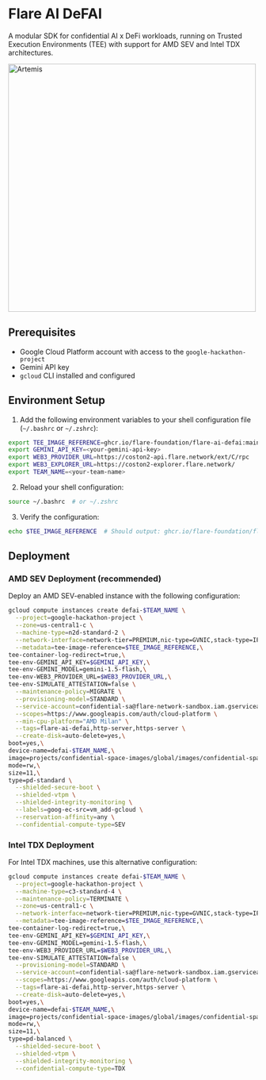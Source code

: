 # Flare AI DeFAI

A modular SDK for confidential AI x DeFi workloads, running on Trusted Execution Environments (TEE) with support for AMD SEV and Intel TDX architectures.

<img width="500" alt="Artemis" src="https://github.com/user-attachments/assets/921fbfe2-9d52-496c-9b48-9dfc32a86208" />

## Prerequisites

- Google Cloud Platform account with access to the `google-hackathon-project`
- Gemini API key
- `gcloud` CLI installed and configured

## Environment Setup

1. Add the following environment variables to your shell configuration file (`~/.bashrc` or `~/.zshrc`):

```bash
export TEE_IMAGE_REFERENCE=ghcr.io/flare-foundation/flare-ai-defai:main
export GEMINI_API_KEY=<your-gemini-api-key>
export WEB3_PROVIDER_URL=https://coston2-api.flare.network/ext/C/rpc
export WEB3_EXPLORER_URL=https://coston2-explorer.flare.network/
export TEAM_NAME=<your-team-name>
```

2. Reload your shell configuration:

```bash
source ~/.bashrc  # or ~/.zshrc
```

3. Verify the configuration:

```bash
echo $TEE_IMAGE_REFERENCE  # Should output: ghcr.io/flare-foundation/flare-ai-defai:main
```

## Deployment

### AMD SEV Deployment (recommended)

Deploy an AMD SEV-enabled instance with the following configuration:

```bash
gcloud compute instances create defai-$TEAM_NAME \
  --project=google-hackathon-project \
  --zone=us-central1-c \
  --machine-type=n2d-standard-2 \
  --network-interface=network-tier=PREMIUM,nic-type=GVNIC,stack-type=IPV4_ONLY,subnet=default \
  --metadata=tee-image-reference=$TEE_IMAGE_REFERENCE,\
tee-container-log-redirect=true,\
tee-env-GEMINI_API_KEY=$GEMINI_API_KEY,\
tee-env-GEMINI_MODEL=gemini-1.5-flash,\
tee-env-WEB3_PROVIDER_URL=$WEB3_PROVIDER_URL,\
tee-env-SIMULATE_ATTESTATION=false \
  --maintenance-policy=MIGRATE \
  --provisioning-model=STANDARD \
  --service-account=confidential-sa@flare-network-sandbox.iam.gserviceaccount.com \
  --scopes=https://www.googleapis.com/auth/cloud-platform \
  --min-cpu-platform="AMD Milan" \
  --tags=flare-ai-defai,http-server,https-server \
  --create-disk=auto-delete=yes,\
boot=yes,\
device-name=defai-$TEAM_NAME,\
image=projects/confidential-space-images/global/images/confidential-space-debug-250100,\
mode=rw,\
size=11,\
type=pd-standard \
  --shielded-secure-boot \
  --shielded-vtpm \
  --shielded-integrity-monitoring \
  --labels=goog-ec-src=vm_add-gcloud \
  --reservation-affinity=any \
  --confidential-compute-type=SEV
```

### Intel TDX Deployment

For Intel TDX machines, use this alternative configuration:

```bash
gcloud compute instances create defai-$TEAM_NAME \
  --project=google-hackathon-project \
  --machine-type=c3-standard-4 \
  --maintenance-policy=TERMINATE \
  --zone=us-central1-c \
  --network-interface=network-tier=PREMIUM,nic-type=GVNIC,stack-type=IPV4_ONLY,subnet=default \
  --metadata=tee-image-reference=$TEE_IMAGE_REFERENCE,\
tee-container-log-redirect=true,\
tee-env-GEMINI_API_KEY=$GEMINI_API_KEY,\
tee-env-GEMINI_MODEL=gemini-1.5-flash,\
tee-env-WEB3_PROVIDER_URL=$WEB3_PROVIDER_URL,\
tee-env-SIMULATE_ATTESTATION=false \
  --provisioning-model=STANDARD \
  --service-account=confidential-sa@flare-network-sandbox.iam.gserviceaccount.com \
  --scopes=https://www.googleapis.com/auth/cloud-platform \
  --tags=flare-ai-defai,http-server,https-server \
  --create-disk=auto-delete=yes,\
boot=yes,\
device-name=defai-$TEAM_NAME,\
image=projects/confidential-space-images/global/images/confidential-space-debug-0-tdxpreview-c38b622,\
mode=rw,\
size=11,\
type=pd-balanced \
  --shielded-secure-boot \
  --shielded-vtpm \
  --shielded-integrity-monitoring \
  --confidential-compute-type=TDX
```
